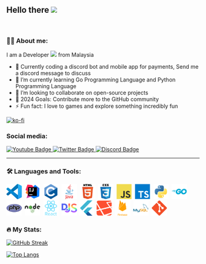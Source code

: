 ## Hello there <img src="https://media.giphy.com/media/hvRJCLFzcasrR4ia7z/giphy.gif" width="30px" />

<div id="profile-view" align="right">
  <img src="https://komarev.com/ghpvc/?username=H4zlq&style=flat-square&color=blue" alt=""/>
</div>

### :man_technologist: About me:

<div id="about-me">
    <p>
      I am a Developer <img src="https://media.giphy.com/media/WUlplcMpOCEmTGBtBW/giphy.gif" width="30"> from Malaysia
    </p>
  <ul>
    <li>🏢 Currently coding a discord bot and mobile app for payments, Send me a discord message to discuss</li>
    <li>🌱 I’m currently learning Go Programming Language and Python Programming Language</li>
    <li>👯 I’m looking to collaborate on open-source projects</li>
    <li>🥅 2024 Goals: Contribute more to the GitHub community</li>
    <li>⚡ Fun fact: I love to games and explore something incredibly fun</li>
  </ul>
</div>

  [![ko-fi](https://ko-fi.com/img/githubbutton_sm.svg)](https://ko-fi.com/nx_im)

### Social media:
<div id="badges">
  <a href="https://www.youtube.com/channel/UCGDY-2kT5zYuyMPulAlW5aw">
    <img src="https://img.shields.io/badge/YouTube-red?style=for-the-badge&logo=youtube&logoColor=white" alt="Youtube Badge" />
  </a>
  <a href="https://twitter.com/h_4zlq">
    <img src="https://img.shields.io/badge/Twitter-black?style=for-the-badge&logo=x&logoColor=white" alt="Twitter Badge" />
  </a>
  <a href="https://discord.com/users/217655947194007552">
    <img src="https://img.shields.io/badge/Discord-%235865F2?style=for-the-badge&logo=discord&logoColor=white" alt="Discord Badge">
  </a>
</div>

---

### :hammer_and_wrench: Languages and Tools:

<div>
  <img src="https://raw.githubusercontent.com/devicons/devicon/master/icons/vscode/vscode-original.svg" title="Visual Studio Code" alt="Visual Studio Code" width="40" height="40" />&nbsp;
  <img src="https://raw.githubusercontent.com/devicons/devicon/55609aa5bd817ff167afce0d965585c92040787a/icons/intellij/intellij-original.svg" title="Intellij" alt="Intellij" width="40" height="40" />&nbsp;
  <img src="https://raw.githubusercontent.com/devicons/devicon/master/icons/c/c-original.svg" title="C++" alt="C++" width="40" height="40" />&nbsp;
  <img src="https://raw.githubusercontent.com/devicons/devicon/master/icons/java/java-original-wordmark.svg" title="Java" alt="Java" width="40" height="40" />&nbsp;
  <img src="https://raw.githubusercontent.com/devicons/devicon/master/icons/html5/html5-original-wordmark.svg" title="HTML5" alt="HTML" width="40" height="40" />&nbsp;
  <img src="https://raw.githubusercontent.com/devicons/devicon/master/icons/css3/css3-original-wordmark.svg"  title="CSS3" alt="CSS" width="40" height="40" />&nbsp;
  <img src="https://raw.githubusercontent.com/devicons/devicon/master/icons/javascript/javascript-original.svg" title="JavaScript" alt="JavaScript" width="40" height="40" />&nbsp;
  <img src="https://raw.githubusercontent.com/devicons/devicon/master/icons/typescript/typescript-original.svg" title="TypeScript" alt="TypeScript" width="40" height="40" />&nbsp;
  <img src="https://raw.githubusercontent.com/devicons/devicon/master/icons/python/python-original.svg" title="Python" alt="Python" width="40" height="40" />&nbsp;
  <img src="https://raw.githubusercontent.com/devicons/devicon/master/icons/go/go-original-wordmark.svg" title="Go" alt="Go" width="40" height="40" />&nbsp;
  <img src="https://raw.githubusercontent.com/devicons/devicon/master/icons/php/php-original.svg" title="PHP" alt="PHP" width="40" height="40" />&nbsp;
  <img src="https://github.com/devicons/devicon/blob/master/icons/nodejs/nodejs-original-wordmark.svg" title="NodeJS" alt="NodeJS" width="40" height="40" />&nbsp;
  <img src="https://raw.githubusercontent.com/devicons/devicon/master/icons/react/react-original-wordmark.svg" title="React" alt="React" width="40" height="40" />&nbsp;
  <img src="https://raw.githubusercontent.com/devicons/devicon/master/icons/discordjs/discordjs-original.svg" title="Discord.js" alt="Discord.js" width="40" height="40" />
  <img src="https://raw.githubusercontent.com/devicons/devicon/master/icons/flutter/flutter-original.svg" title="Flutter" alt="Flutter" width="40" height="40" />&nbsp;
  <img src="https://raw.githubusercontent.com/devicons/devicon/master/icons/laravel/laravel-plain.svg" title="Laravel" alt="Laravel" width="40" height="40" />&nbsp;
  <img src="https://raw.githubusercontent.com/devicons/devicon/master/icons/firebase/firebase-plain-wordmark.svg" title="Firebase" alt="Firebase" width="40" height="40" />&nbsp;
  <img src="https://raw.githubusercontent.com/devicons/devicon/master/icons/mysql/mysql-original-wordmark.svg" title="MySQL"  alt="MySQL" width="40" height="40" />&nbsp;
  <img src="https://raw.githubusercontent.com/devicons/devicon/master/icons/git/git-original.svg" title="Git" alt="Git" width="40" height="40" />
</div>

### :fire: My Stats:

[![GitHub Streak](https://github-readme-streak-stats.herokuapp.com?user=H4zlq&theme=dark&date_format=M%20j%5B%2C%20Y%5D)](https://git.io/streak-stats)

[![Top Langs](https://github-readme-stats.vercel.app/api/top-langs/?username=H4zlq&layout=compact&theme=vision-friendly-dark)](https://github.com/H4zlq)
